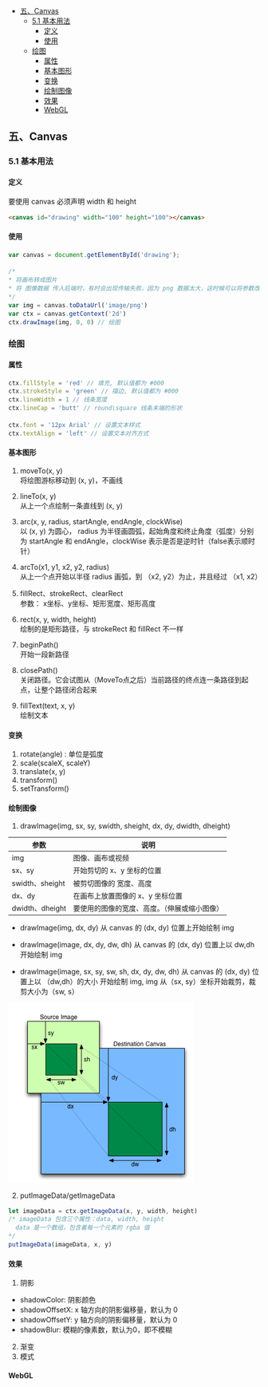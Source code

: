 <!-- TOC -->

- [五、Canvas](#五canvas)
    - [5.1 基本用法](#51-基本用法)
        - [定义](#定义)
        - [使用](#使用)
    - [绘图](#绘图)
        - [属性](#属性)
        - [基本图形](#基本图形)
        - [变换](#变换)
        - [绘制图像](#绘制图像)
        - [效果](#效果)
        - [WebGL](#webgl)

<!-- /TOC -->
## 五、Canvas
### 5.1 基本用法

#### 定义
要使用 canvas 必须声明 width 和 height
```html
<canvas id="drawing" width="100" height="100"></canvas>
```
#### 使用

```js
var canvas = document.getElementById('drawing');

/*
* 将画布转成图片
* 将 图像数据 传入后端时，有时会出现传输失败，因为 png 数据太大，这时候可以将参数改为 'image/jpeg'
*/
var img = canvas.toDataUrl('image/png')
var ctx = canvas.getContext('2d')
ctx.drawImage(img, 0, 0) // 绘图
```

### 绘图
#### 属性
```js
ctx.fillStyle = 'red' // 填充, 默认值都为 #000
ctx.strokeStyle = 'green' // 描边, 默认值都为 #000
ctx.lineWidth = 1 // 线条宽度
ctx.lineCap = 'butt' // round\square 线条末端的形状

ctx.font = '12px Arial' // 设置文本样式
ctx.textAlign = 'left' // 设置文本对齐方式
```

#### 基本图形
1. moveTo(x, y) <br>
  将绘图游标移动到 (x, y)，不画线
  
2. lineTo(x, y) <br>
  从上一个点绘制一条直线到 (x, y)

3. arc(x, y, radius, startAngle, endAngle, clockWise) <br>
  以 (x, y) 为圆心， radius 为半径画圆弧，起始角度和终止角度（弧度）分别为 startAngle 和 endAngle，clockWise 表示是否是逆时针（false表示顺时针）

4. arcTo(x1, y1, x2, y2, radius) <br>
  从上一个点开始以半径 radius 画弧，到 （x2, y2）为止，并且经过 （x1, x2）

5. fillRect、strokeRect、clearRect  <br>
  参数： x坐标、y坐标、矩形宽度、矩形高度

6. rect(x, y, width, height) <br>
  绘制的是矩形路径，与 strokeRect 和 fillRect 不一样

7. beginPath() <br>
  开始一段新路径

8. closePath() <br>
  关闭路径。它会试图从（MoveTo点之后）当前路径的终点连一条路径到起点，让整个路径闭合起来
  
9. fillText(text, x, y) <br>
  绘制文本

#### 变换

1. rotate(angle) : 单位是弧度
2. scale(scaleX, scaleY)
3. translate(x, y)
4. transform()
5. setTransform()

#### 绘制图像
1. drawImage(img, sx, sy, swidth, sheight, dx, dy, dwidth, dheight)

|参数|说明|
|--|--|
|img|图像、画布或视频|
|sx、sy|开始剪切的 x、y 坐标的位置|
|swidth、sheight|被剪切图像的 宽度、高度|
|dx、dy|在画布上放置图像的 x、y 坐标位置|
|dwidth、dheight|要使用的图像的宽度、高度。（伸展或缩小图像）|

- drawImage(img, dx, dy)
  从 canvas 的 (dx, dy) 位置上开始绘制 img

- drawImage(image, dx, dy, dw, dh) 
  从 canvas 的 (dx, dy) 位置上以 dw,dh 开始绘制 img

- drawImage(image, sx, sy, sw, sh, dx, dy, dw, dh)
  从 canvas 的 (dx, dy) 位置上以 （dw,dh）的大小 开始绘制 img, img 从（sx, sy）坐标开始裁剪，裁剪大小为（sw, s）

![drawImage](/Style/images/javascript/drawImage.png)

2. putImageData/getImageData
```js
let imageData = ctx.getImageData(x, y, width, height)
/* imageData 包含三个属性：data, width, height
  data 是一个数组，包含着每一个元素的 rgba 值
*/
putImageData(imageData, x, y)
```

#### 效果
1. 阴影
  - shadowColor: 阴影颜色
  - shadowOffsetX: x 轴方向的阴影偏移量，默认为 0
  - shadowOffsetY: y 轴方向的阴影偏移量，默认为 0
  - shadowBlur: 模糊的像素数，默认为0，即不模糊

2. 渐变
3. 模式

#### WebGL